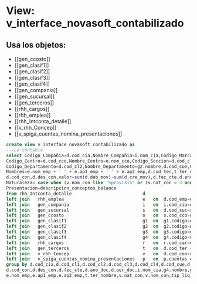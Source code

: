 # View: v_interface_novasoft_contabilizado

## Usa los objetos:
- [[gen_ccosto]]
- [[gen_clasif1]]
- [[gen_clasif2]]
- [[gen_clasif3]]
- [[gen_clasif4]]
- [[gen_compania]]
- [[gen_sucursal]]
- [[gen_terceros]]
- [[rhh_cargos]]
- [[rhh_emplea]]
- [[rhh_Intconta_detalle]]
- [[v_rhh_Concep]]
- [[v_spiga_cuentas_nomina_presentaciones]]

```sql
create view v_interface_novasoft_contabilizado as
---Lo contable
select Codigo_Compañia=d.cod_cia,Nombre_Compañia=i.nom_cia,Codigo_Marca=d.cod_cl3,Nombre_Marca=g3.nombre,
Codigo_Centro=d.cod_cco,Nombre_Centro=o.nom_cco,Codigo_Seccion=d.cod_cl1,Nombre_Seccion=g1.nombre,
Codigo_Departamento=d.cod_cl2,Nombre_Departamento=g2.nombre,d.cod_cue,Cedula=d.cod_emp,
Nombres=e.nom_emp + ' ' + e.ap1_emp + ' ' + e.ap2_emp,d.cod_ter,t.ter_nombre,
d.cod_con,d.des_con,valor=sum(d.deb_mov)-sum(d.cre_mov),d.fec_cte,d.ano_doc,d.per_doc,d.tip_liq,
Naturaleza= case when (v.nom_con like '%provisi%' or (v.nat_con = 3 and v.cod_con <> '999901'))then 4 else v.nat_con end,
Presentacion=descripcion_conceptos_balance
from rhh_Intconta_detalle							d
left join	rhh_emplea								e	on	d.cod_emp=e.cod_emp and d.cod_cia = e.cod_cia
left join	gen_compania							i	on	i.cod_cia=d.cod_cia
left join	gen_sucursal							s	on	d.cod_suc=s.cod_suc
left join	gen_ccosto								o	on	o.cod_cco=d.cod_cco
left join	gen_clasif1								g1	on	g1.codigo=d.cod_cl1
left join	gen_clasif2								g2	on	g2.codigo=d.cod_cl2
left join	gen_clasif3								g3	on	g3.codigo=d.cod_cl3
left join	gen_clasif4								g4	on	g4.codigo=d.cod_cl4
left join	rhh_cargos								r	on	r.cod_car=e.cod_car
left join	gen_terceros							t	on	d.cod_ter = t.ter_nit
left join	v_rhh_Concep							v	on	d.cod_con=v.cod_con and v.mod_liq = d.mod_liq 
left join	v_spiga_cuentas_nomina_presentaciones	p	on	p.cuentas collate  database_default = d.cod_cue
group by d.cod_cia,d.cod_cl1,d.cod_cl2,d.cod_cl3,d.cod_cl4,d.cod_cue,d.cod_emp,d.cod_ter,
d.cod_con,d.des_con,d.fec_cte,d.ano_doc,d.per_doc,i.nom_cia,g4.nombre,g1.nombre,g3.nombre,g2.nombre,
e.nom_emp,e.ap1_emp,e.ap2_emp,t.ter_nombre,v.nat_con,v.nom_con,tip_liq,v.cod_con,d.cod_cco,o.nom_cco,descripcion_conceptos_balance

```
